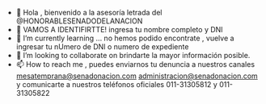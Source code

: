 - 👋 Hola , bienvenido a la asesoría letrada del @HONORABLESENADODELANACION
- 👀  VAMOS A IDENTIFIRTTE! 
ingresa tu nombre completo y DNI
- 🌱 I’m currently learning ... no hemos podido encontrate , vuelve a ingresar tu nUmero de DNI o numero de expediente 
- 💞️ I’m looking to collaborate on  brindarte la mayor información posible.
- 📫 How to reach me , puedes enviarnos  tu denuncia a nuestros canales  mesatemprana@senadonacion.com  administracion@senadonacion.com   y comunicarte a nuestros teléfonos oficiales 011-31305812 y 011-31305822

<!---
HONORABLESENADODELANACION/HONORABLESENADODELANACION is a ✨ special ✨ repository because its `README.md` (this file) appears on your GitHub profile.
You can click the Preview link to take a look at your changes.
--->
